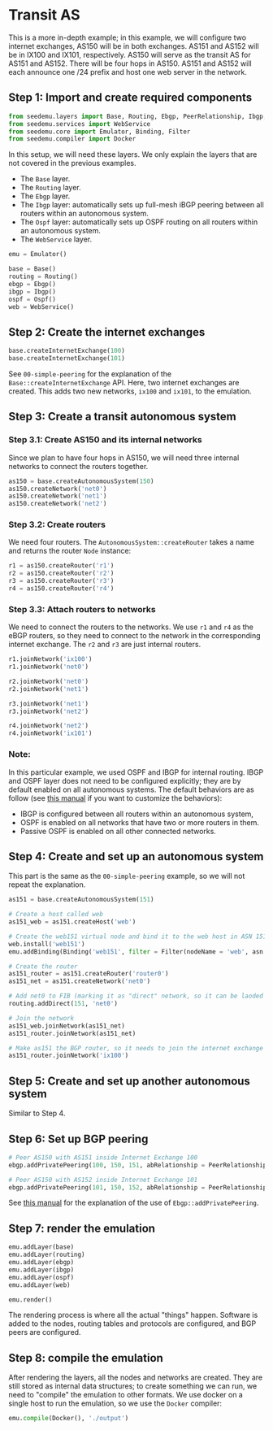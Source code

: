 # Transit AS

This is a more in-depth example; in this example, we will configure two internet exchanges, AS150 will be in both exchanges. AS151 and AS152 will be in IX100 and IX101, respectively. AS150 will serve as the transit AS for AS151 and AS152. There will be four hops in AS150. AS151 and AS152 will each announce one /24 prefix and host one web server in the network.

## Step 1: Import and create required components

```python
from seedemu.layers import Base, Routing, Ebgp, PeerRelationship, Ibgp, Ospf
from seedemu.services import WebService
from seedemu.core import Emulator, Binding, Filter
from seedemu.compiler import Docker
```

In this setup, we will need these layers. We only explain the layers that 
are not covered in the previous examples. 

- The `Base` layer.
- The `Routing` layer.
- The `Ebgp` layer. 
- The `Ibgp` layer: automatically sets up full-mesh iBGP peering between all routers within an autonomous system.
- The `Ospf` layer: automatically sets up OSPF routing on all routers within an autonomous system.
- The `WebService` layer. 


```python
emu = Emulator()

base = Base()
routing = Routing()
ebgp = Ebgp()
ibgp = Ibgp()
ospf = Ospf()
web = WebService()
```

## Step 2: Create the internet exchanges

```python
base.createInternetExchange(100)
base.createInternetExchange(101)
```
See `00-simple-peering` for the explanation of the `Base::createInternetExchange` API.
Here, two internet exchanges are created. 
This adds two new networks, `ix100` and `ix101`, to the emulation.

## Step 3: Create a transit autonomous system

### Step 3.1: Create AS150 and its internal networks

Since we plan to have four hops in AS150, we will need three internal networks to connect the routers together.

```python
as150 = base.createAutonomousSystem(150)
as150.createNetwork('net0')
as150.createNetwork('net1')
as150.createNetwork('net2')
```

### Step 3.2: Create routers

We need four routers. The `AutonomousSystem::createRouter` takes a name and returns the router `Node` instance:

```python
r1 = as150.createRouter('r1')
r2 = as150.createRouter('r2')
r3 = as150.createRouter('r3')
r4 = as150.createRouter('r4')
```
### Step 3.3: Attach routers to networks

We need to connect the routers to the networks. We use `r1` and `r4` as the eBGP routers,
so they need to connect to the network in the corresponding internet exchange. The 
`r2` and `r3` are just internal routers. 

```python
r1.joinNetwork('ix100')
r1.joinNetwork('net0')

r2.joinNetwork('net0')
r2.joinNetwork('net1')

r3.joinNetwork('net1')
r3.joinNetwork('net2')

r4.joinNetwork('net2')
r4.joinNetwork('ix101')
```
### Note:

In this particular example, we used OSPF and IBGP for internal routing. IBGP and OSPF layer does not need to be configured explicitly; they are by default enabled on all autonomous systems.
The default behaviors are as follow (see [this manual](../manual.md#transit-as-network) if you want to customize
the behaviors):

- IBGP is configured between all routers within an autonomous system,
- OSPF is enabled on all networks that have two or more routers in them.
- Passive OSPF is enabled on all other connected networks.


## Step 4: Create and set up an autonomous system

This part is the same as the `00-simple-peering` example, so we will not 
repeat the explanation.

```python
as151 = base.createAutonomousSystem(151)

# Create a host called web
as151_web = as151.createHost('web')

# Create the web151 virtual node and bind it to the web host in ASN 151
web.install('web151')
emu.addBinding(Binding('web151', filter = Filter(nodeName = 'web', asn = 151)))

# Create the router
as151_router = as151.createRouter('router0')
as151_net = as151.createNetwork('net0')

# Add net0 to FIB (marking it as "direct" network, so it can be laoded into BIRD's FIB)
routing.addDirect(151, 'net0')

# Join the network
as151_web.joinNetwork(as151_net)
as151_router.joinNetwork(as151_net)

# Make as151 the BGP router, so it needs to join the internet exchange network
as151_router.joinNetwork('ix100')
```

## Step 5: Create and set up another autonomous system

Similar to Step 4.


## Step 6: Set up BGP peering

```python
# Peer AS150 with AS151 inside Internet Exchange 100
ebgp.addPrivatePeering(100, 150, 151, abRelationship = PeerRelationship.Provider)

# Peer AS150 with AS152 inside Internet Exchange 101
ebgp.addPrivatePeering(101, 150, 152, abRelationship = PeerRelationship.Provider)
```

See [this manual](../manual.md#bgp-private-peering) for the explanation of 
the use of `Ebgp::addPrivatePeering`. 


## Step 7: render the emulation

```python
emu.addLayer(base)
emu.addLayer(routing)
emu.addLayer(ebgp)
emu.addLayer(ibgp)
emu.addLayer(ospf)
emu.addLayer(web)

emu.render()
```

The rendering process is where all the actual "things" happen. Software is added to the nodes, routing tables and protocols are configured, and BGP peers are configured.


## Step 8: compile the emulation

After rendering the layers, all the nodes and networks are created. They are still stored as internal data structures; to create something we can run, we need to "compile" the emulation to other formats. 
We use docker on a single host to run the emulation, so we use the `Docker` compiler:

```python
emu.compile(Docker(), './output')
```


